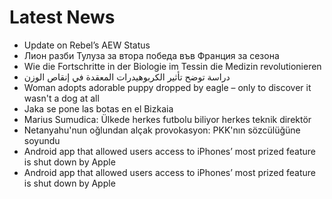 # Latest News
-  Update on Rebel’s AEW Status
-  Лион разби Тулуза за втора победа във Франция за сезона
-  Wie die Fortschritte in der Biologie im Tessin die Medizin revolutionieren
-  دراسة توضح تأثير الكربوهيدرات المعقدة في إنقاص الوزن
-  Woman adopts adorable puppy dropped by eagle – only to discover it wasn't a dog at all
-  Jaka se pone las botas en el Bizkaia
-  Marius Sumudica: Ülkede herkes futbolu biliyor herkes teknik direktör
-  Netanyahu'nun oğlundan alçak provokasyon: PKK'nın sözcülüğüne soyundu
-  Android app that allowed users access to iPhones’ most prized feature is shut down by Apple
-  Android app that allowed users access to iPhones’ most prized feature is shut down by Apple

